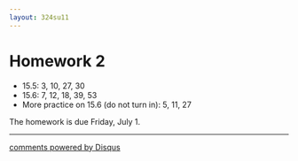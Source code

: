 ```yaml
---
layout: 324su11
---
```


# Homework 2

- 15.5: 3, 10, 27, 30
- 15.6: 7, 12, 18, 39, 53
- More practice on 15.6 (do not turn in): 5, 11, 27

The homework is due Friday, July 1.

* * *

<div id="disqus_thread"></div>
<script type="text/javascript">
    /* * * CONFIGURATION VARIABLES * * */
	var N = '2';
    var disqus_shortname = 'grigg';
    var disqus_identifier = 'math324-su11-homework'+N;
    var disqus_url = 'http://math.washington.edu/~grigg/math324/homework' + N +'.html';
    var disqus_title = 'Homework ' + N;
    /* * * DON'T EDIT BELOW THIS LINE * * */
    (function() {
        var dsq = document.createElement('script'); dsq.type = 'text/javascript'; dsq.async = true;
        dsq.src = 'http://' + disqus_shortname + '.disqus.com/embed.js';
        (document.getElementsByTagName('head')[0] || document.getElementsByTagName('body')[0]).appendChild(dsq);
    })();
</script>
<a href="http://disqus.com" class="dsq-brlink">comments powered by <span class="logo-disqus">Disqus</span></a>
